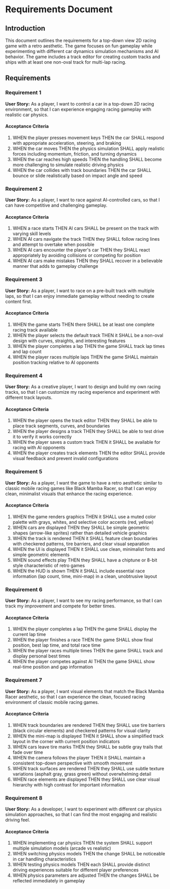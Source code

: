 # Requirements Document

## Introduction

This document outlines the requirements for a top-down view 2D racing game with a retro aesthetic. The game focuses on fun gameplay while experimenting with different car dynamics simulation mechanisms and AI behavior. The game includes a track editor for creating custom tracks and ships with at least one non-oval track for multi-lap racing.

## Requirements

### Requirement 1

**User Story:** As a player, I want to control a car in a top-down 2D racing environment, so that I can experience engaging racing gameplay with realistic car physics.

#### Acceptance Criteria

1. WHEN the player presses movement keys THEN the car SHALL respond with appropriate acceleration, steering, and braking
2. WHEN the car moves THEN the physics simulation SHALL apply realistic forces including momentum, friction, and turning dynamics
3. WHEN the car reaches high speeds THEN the handling SHALL become more challenging to simulate realistic driving physics
4. WHEN the car collides with track boundaries THEN the car SHALL bounce or slide realistically based on impact angle and speed

### Requirement 2

**User Story:** As a player, I want to race against AI-controlled cars, so that I can have competitive and challenging gameplay.

#### Acceptance Criteria

1. WHEN a race starts THEN AI cars SHALL be present on the track with varying skill levels
2. WHEN AI cars navigate the track THEN they SHALL follow racing lines and attempt to overtake when possible
3. WHEN AI cars encounter the player's car THEN they SHALL react appropriately by avoiding collisions or competing for position
4. WHEN AI cars make mistakes THEN they SHALL recover in a believable manner that adds to gameplay challenge

### Requirement 3

**User Story:** As a player, I want to race on a pre-built track with multiple laps, so that I can enjoy immediate gameplay without needing to create content first.

#### Acceptance Criteria

1. WHEN the game starts THEN there SHALL be at least one complete racing track available
2. WHEN the player selects the default track THEN it SHALL be a non-oval design with curves, straights, and interesting features
3. WHEN the player completes a lap THEN the game SHALL track lap times and lap count
4. WHEN the player races multiple laps THEN the game SHALL maintain position tracking relative to AI opponents

### Requirement 4

**User Story:** As a creative player, I want to design and build my own racing tracks, so that I can customize my racing experience and experiment with different track layouts.

#### Acceptance Criteria

1. WHEN the player opens the track editor THEN they SHALL be able to place track segments, curves, and boundaries
2. WHEN the player designs a track THEN they SHALL be able to test drive it to verify it works correctly
3. WHEN the player saves a custom track THEN it SHALL be available for racing with AI opponents
4. WHEN the player creates track elements THEN the editor SHALL provide visual feedback and prevent invalid configurations

### Requirement 5

**User Story:** As a player, I want the game to have a retro aesthetic similar to classic mobile racing games like Black Mamba Racer, so that I can enjoy clean, minimalist visuals that enhance the racing experience.

#### Acceptance Criteria

1. WHEN the game renders graphics THEN it SHALL use a muted color palette with grays, whites, and selective color accents (red, yellow)
2. WHEN cars are displayed THEN they SHALL be simple geometric shapes (arrow-like sprites) rather than detailed vehicle graphics
3. WHEN the track is rendered THEN it SHALL feature clean boundaries with checkered patterns, tire barriers, and clear visual separation
4. WHEN the UI is displayed THEN it SHALL use clean, minimalist fonts and simple geometric elements
5. WHEN sound effects play THEN they SHALL have a chiptune or 8-bit style characteristic of retro games
6. WHEN the HUD is shown THEN it SHALL include essential race information (lap count, time, mini-map) in a clean, unobtrusive layout

### Requirement 6

**User Story:** As a player, I want to see my racing performance, so that I can track my improvement and compete for better times.

#### Acceptance Criteria

1. WHEN the player completes a lap THEN the game SHALL display the current lap time
2. WHEN the player finishes a race THEN the game SHALL show final position, best lap time, and total race time
3. WHEN the player races multiple times THEN the game SHALL track and display personal best times
4. WHEN the player competes against AI THEN the game SHALL show real-time position and gap information

### Requirement 7

**User Story:** As a player, I want visual elements that match the Black Mamba Racer aesthetic, so that I can experience the clean, focused racing environment of classic mobile racing games.

#### Acceptance Criteria

1. WHEN track boundaries are rendered THEN they SHALL use tire barriers (black circular elements) and checkered patterns for visual clarity
2. WHEN the mini-map is displayed THEN it SHALL show a simplified track layout in the corner with current position indicators
3. WHEN cars leave tire marks THEN they SHALL be subtle gray trails that fade over time
4. WHEN the camera follows the player THEN it SHALL maintain a consistent top-down perspective with smooth movement
5. WHEN track surfaces are rendered THEN they SHALL use subtle texture variations (asphalt gray, grass green) without overwhelming detail
6. WHEN race elements are displayed THEN they SHALL use clear visual hierarchy with high contrast for important information

### Requirement 8

**User Story:** As a developer, I want to experiment with different car physics simulation approaches, so that I can find the most engaging and realistic driving feel.

#### Acceptance Criteria

1. WHEN implementing car physics THEN the system SHALL support multiple simulation models (arcade vs realistic)
2. WHEN switching physics models THEN the change SHALL be noticeable in car handling characteristics
3. WHEN testing physics models THEN each SHALL provide distinct driving experiences suitable for different player preferences
4. WHEN physics parameters are adjusted THEN the changes SHALL be reflected immediately in gameplay